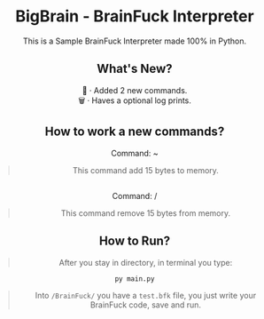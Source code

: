 <div align="center">
<h1>BigBrain - BrainFuck Interpreter</h1>
<p>
This is a Sample BrainFuck Interpreter made 100% in Python.
</p>

## What's New?
📝 · Added 2 new commands.<br>
🗑 · Haves a optional log prints.
## How to work a new commands?
Command: ~
> This command add 15 bytes to memory.
##
Command: /
> This command remove 15 bytes from memory.

## How to Run?
> After you stay in directory, in terminal you type:
```shell
py main.py
```
> Into `/BrainFuck/` you have a `test.bfk` file, you just write your BrainFuck code, save and run.
</div>

